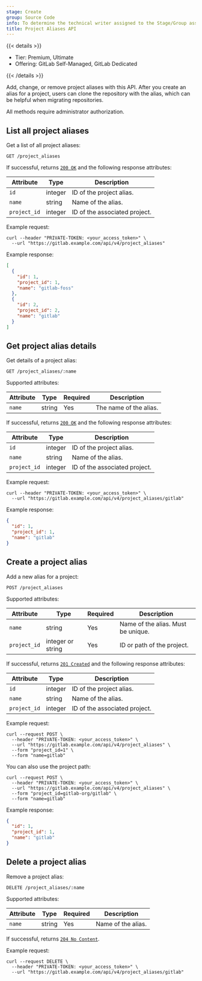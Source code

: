 ```yaml
---
stage: Create
group: Source Code
info: To determine the technical writer assigned to the Stage/Group associated with this page, see https://handbook.gitlab.com/handbook/product/ux/technical-writing/#assignments
title: Project Aliases API
---
```


{{< details >}}

- Tier: Premium, Ultimate
- Offering: GitLab Self-Managed, GitLab Dedicated

{{< /details >}}

Add, change, or remove project aliases with this API. After you
create an alias for a project, users can clone the repository with the alias,
which can be helpful when migrating repositories.

All methods require administrator authorization.

## List all project aliases

Get a list of all project aliases:

```plaintext
GET /project_aliases
```

If successful, returns [`200 OK`](rest/troubleshooting.md#status-codes) and the following
response attributes:

| Attribute    | Type    | Description |
|--------------|---------|-------------|
| `id`         | integer | ID of the project alias. |
| `name`       | string  | Name of the alias. |
| `project_id` | integer | ID of the associated project. |

Example request:

```shell
curl --header "PRIVATE-TOKEN: <your_access_token>" \
  --url "https://gitlab.example.com/api/v4/project_aliases"
```

Example response:

```json
[
  {
    "id": 1,
    "project_id": 1,
    "name": "gitlab-foss"
  },
  {
    "id": 2,
    "project_id": 2,
    "name": "gitlab"
  }
]
```

## Get project alias details

Get details of a project alias:

```plaintext
GET /project_aliases/:name
```

Supported attributes:

| Attribute | Type   | Required | Description           |
|-----------|--------|----------|-----------------------|
| `name`    | string | Yes      | The name of the alias. |

If successful, returns [`200 OK`](rest/troubleshooting.md#status-codes) and the following
response attributes:

| Attribute    | Type    | Description |
|--------------|---------|-------------|
| `id`         | integer | ID of the project alias. |
| `name`       | string  | Name of the alias. |
| `project_id` | integer | ID of the associated project. |

Example request:

```shell
curl --header "PRIVATE-TOKEN: <your_access_token>" \
  --url "https://gitlab.example.com/api/v4/project_aliases/gitlab"
```

Example response:

```json
{
  "id": 1,
  "project_id": 1,
  "name": "gitlab"
}
```

## Create a project alias

Add a new alias for a project:

```plaintext
POST /project_aliases
```

Supported attributes:

| Attribute    | Type              | Required | Description |
|--------------|-------------------|----------|-------------|
| `name`       | string            | Yes      | Name of the alias. Must be unique. |
| `project_id` | integer or string | Yes      | ID or path of the project. |

If successful, returns [`201 Created`](rest/troubleshooting.md#status-codes) and the following
response attributes:

| Attribute    | Type    | Description |
|--------------|---------|-------------|
| `id`         | integer | ID of the project alias. |
| `name`       | string  | Name of the alias. |
| `project_id` | integer | ID of the associated project. |

Example request:

```shell
curl --request POST \
  --header "PRIVATE-TOKEN: <your_access_token>" \
  --url "https://gitlab.example.com/api/v4/project_aliases" \
  --form "project_id=1" \
  --form "name=gitlab"
```

You can also use the project path:

```shell
curl --request POST \
  --header "PRIVATE-TOKEN: <your_access_token>" \
  --url "https://gitlab.example.com/api/v4/project_aliases" \
  --form "project_id=gitlab-org/gitlab" \
  --form "name=gitlab"
```

Example response:

```json
{
  "id": 1,
  "project_id": 1,
  "name": "gitlab"
}
```

## Delete a project alias

Remove a project alias:

```plaintext
DELETE /project_aliases/:name
```

Supported attributes:

| Attribute | Type   | Required | Description           |
|-----------|--------|----------|-----------------------|
| `name`    | string | Yes      | Name of the alias. |

If successful, returns [`204 No Content`](rest/troubleshooting.md#status-codes).

Example request:

```shell
curl --request DELETE \
  --header "PRIVATE-TOKEN: <your_access_token>" \
  --url "https://gitlab.example.com/api/v4/project_aliases/gitlab"
```
